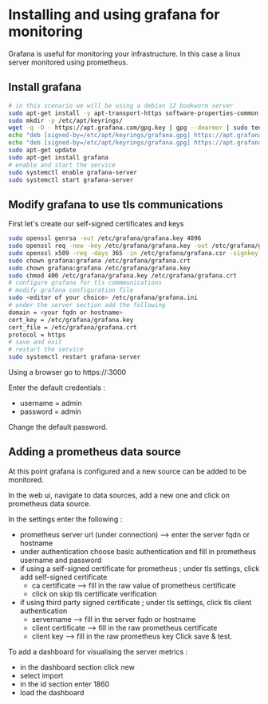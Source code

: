 # Installing and using grafana for monitoring
Grafana is useful for monitoring your infrastructure. In this case a linux server monitored using prometheus.

## Install grafana
```bash
# in this scenario we will be using a debian 12 bookworm server
sudo apt-get install -y apt-transport-https software-properties-common wget
sudo mkdir -p /etc/apt/keyrings/
wget -q -O - https://apt.grafana.com/gpg.key | gpg --dearmor | sudo tee /etc/apt/keyrings/grafana.gpg > /dev/null
echo "deb [signed-by=/etc/apt/keyrings/grafana.gpg] https://apt.grafana.com stable main" | sudo tee -a /etc/apt/sources.list.d/grafana.list
echo "deb [signed-by=/etc/apt/keyrings/grafana.gpg] https://apt.grafana.com beta main" | sudo tee -a /etc/apt/sources.list.d/grafana.list
sudo apt-get update
sudo apt-get install grafana
# enable and start the service
sudo systemctl enable grafana-server
sudo systemctl start grafana-server
```

## Modify grafana to use tls communications
First let's create our self-signed certificates and keys
```bash
sudo openssl genrsa -out /etc/grafana/grafana.key 4096
sudo openssl req -new -key /etc/grafana/grafana.key -out /etc/grafana/grafana.csr
sudo openssl x509 -req -days 365 -in /etc/grafana/grafana.csr -signkey /etc/grafana/grafana.key -out /etc/grafana/grafana.crt
sudo chown grafana:grafana /etc/grafana/grafana.crt
sudo chown grafana:grafana /etc/grafana/grafana.key
sudo chmod 400 /etc/grafana/grafana.key /etc/grafana/grafana.crt
# configure grafana for tls commmunications
# modify grafana configuration file
sudo <editor of your choice> /etc/grafana/grafana.ini
# under the server section add the following
domain = <your fqdn or hostname>
cert_key = /etc/grafana/grafana.key
cert_file = /etc/grafana/grafana.crt
protocol = https
# save and exit
# restart the service
sudo systemctl restart grafana-server
```

Using a browser go to https://<your server fqdn or hostname>:3000

Enter the default credentials : 
- username = admin
- password = admin

Change the default password.

## Adding a prometheus data source
At this point grafana is configured and a new source can be added to be monitored.

In the web ui, navigate to data sources, add a new one and click on prometheus data source.

In the settings enter the following :
- prometheus server url (under connection) --> enter the server fqdn or hostname
- under authentication choose basic authentication and fill in prometheus username and password
- if using a self-signed certificate for prometheus ; under tls settings, click add self-signed certificate
  - ca certificate --> fill in the raw value of prometheus certificate
  - click on skip tls certificate verification
- if using third party signed certificate ; under tls settings, click tls client authentication
  - servername --> fill in the server fqdn or hostname
  - client certificate --> fill in the raw prometheus certificate
  - client key --> fill in the raw prometheus key
Click save & test.

To add a dashboard for visualising the server metrics :
- in the dashboard section click new
- select import
- in the id section enter 1860
- load the dashboard
